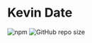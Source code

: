 # Kevin Date
![npm](https://img.shields.io/npm/v/@ericanaglik/kevin-date?style=for-the-badge) 
![GitHub repo size](https://img.shields.io/github/repo-size/ericanaglik/js-date-lib?style=for-the-badge)